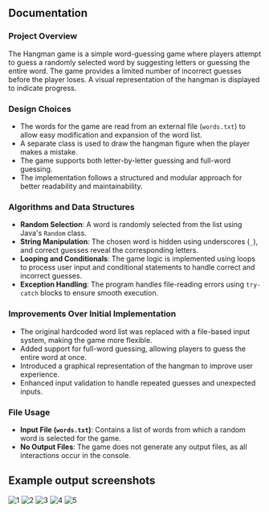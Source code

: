 ## Documentation

### Project Overview
The Hangman game is a simple word-guessing game where players attempt to guess a randomly selected word by suggesting letters or guessing the entire word. The game provides a limited number of incorrect guesses before the player loses. A visual representation of the hangman is displayed to indicate progress.

### Design Choices
- The words for the game are read from an external file (`words.txt`) to allow easy modification and expansion of the word list.
- A separate class is used to draw the hangman figure when the player makes a mistake.
- The game supports both letter-by-letter guessing and full-word guessing.
- The implementation follows a structured and modular approach for better readability and maintainability.

### Algorithms and Data Structures
- **Random Selection**: A word is randomly selected from the list using Java's `Random` class.
- **String Manipulation**: The chosen word is hidden using underscores (`_`), and correct guesses reveal the corresponding letters.
- **Looping and Conditionals**: The game logic is implemented using loops to process user input and conditional statements to handle correct and incorrect guesses.
- **Exception Handling**: The program handles file-reading errors using `try-catch` blocks to ensure smooth execution.

### Improvements Over Initial Implementation
- The original hardcoded word list was replaced with a file-based input system, making the game more flexible.
- Added support for full-word guessing, allowing players to guess the entire word at once.
- Introduced a graphical representation of the hangman to improve user experience.
- Enhanced input validation to handle repeated guesses and unexpected inputs.

### File Usage
- **Input File (`words.txt`)**: Contains a list of words from which a random word is selected for the game.
- **No Output Files**: The game does not generate any output files, as all interactions occur in the console.

## Example output screenshots
![1](https://github.com/user-attachments/assets/18fe07f9-3cd7-4070-9fa1-d3a2f12d6c9c)
![2](https://github.com/user-attachments/assets/5e2a89f2-2d15-4a35-a7ec-aa4cf3de76db)
![3](https://github.com/user-attachments/assets/50bcfa84-7862-4400-a97b-1873ab3993b7)
![4](https://github.com/user-attachments/assets/df572b0c-b1bd-41ef-b174-e16c778fb74f)
![5](https://github.com/user-attachments/assets/fcca46bc-1a49-4abd-b51f-9e7957f3607a)
